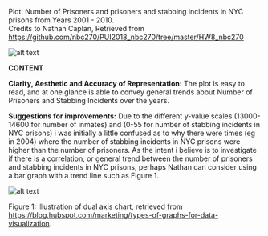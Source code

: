 Plot: Number of Prisoners and prisoners and stabbing incidents in NYC prisons from Years 2001 - 2010.<br>
Credits to Nathan Caplan, Retrieved from https://github.com/nbc270/PUI2018_nbc270/tree/master/HW8_nbc270

![alt text](https://github.com/Klo-e/PUI2018_kyn227/blob/master/HW9_kyn227/Prisoners.png)


**CONTENT**

**Clarity, Aesthetic and Accuracy of Representation:** 
The plot is easy to read, and at one glance is able to convey general trends about Number of Prisoners and Stabbing Incidents over the years. 

**Suggestions for improvements:**
Due to the different y-value scales (13000-14600 for number of inmates) and (0-55 for number of stabbing incidents in NYC prisons) i was initially a little confused as to why there were times (eg in 2004) where the number of stabbing incidents in NYC prisons were higher than the number of prisoners. As the intent i believe is to investigate if there is a correlation, or general trend between the number of prisoners and stabbing incidents in NYC prisons, perhaps Nathan can consider using a bar graph with a trend line such as Figure 1.


![alt text](https://github.com/Klo-e/PUI2018_kyn227/blob/master/HW9_kyn227/DataHero_Revenue_by_Number_of_New_Customers_by_Date.png)

Figure 1: Illustration of dual axis chart, retrieved from https://blog.hubspot.com/marketing/types-of-graphs-for-data-visualization. 

